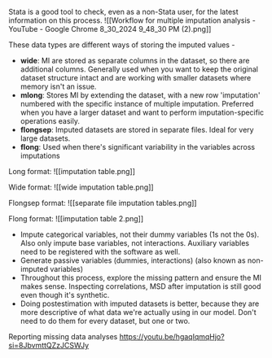 Stata is a good tool to check, even as a non-Stata user, for the latest information on this process.
![[Workflow for multiple imputation analysis - YouTube - Google Chrome 8_30_2024 9_48_30 PM (2).png]]

These data types are different ways of storing the imputed values - 
- **wide**: MI are stored as separate columns in the dataset, so there are additional columns.  Generally used when you want to keep the original dataset structure intact and are working with smaller datasets where memory isn't an issue.
- **mlong**: Stores MI by extending the dataset, with a new row 'imputation' numbered with the specific instance of multiple imputation.  Preferred when you have a larger dataset and want to perform imputation-specific operations easily.
- **flongsep**: Imputed datasets are stored in separate files.  Ideal for very large datasets.
- **flong**: Used when there's significant variability in the variables across imputations

Long format:
![[imputation table.png]]

Wide format:
![[wide imputation table.png]]

Flongsep format:
![[separate file imputation tables.png]]

Flong format:
![[imputation table 2.png]]

- Impute categorical variables, not their dummy variables (1s not the 0s).  Also only impute base variables, not interactions.  Auxiliary variables need to be registered with the software as well.
- Generate passive variables (dummies, interactions) (also known as non-imputed variables)
- Throughout this process, explore the missing pattern and ensure the MI makes sense.  Inspecting correlations, MSD after imputation is still good even though it's synthetic.
- Doing postestimation with imputed datasets is better, because they are more descriptive of what data we're actually using in our model.  Don't need to do them for every dataset, but one or two.

Reporting missing data analyses
https://youtu.be/hgaqIqmqHjo?si=8JbvmttQZzJCSWJy